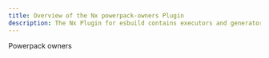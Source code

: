 ```yaml
---
title: Overview of the Nx powerpack-owners Plugin
description: The Nx Plugin for esbuild contains executors and generators that support building applications using esbuild. This page also explains how to configure esbuild on your Nx workspace.
---
```


Powerpack owners
